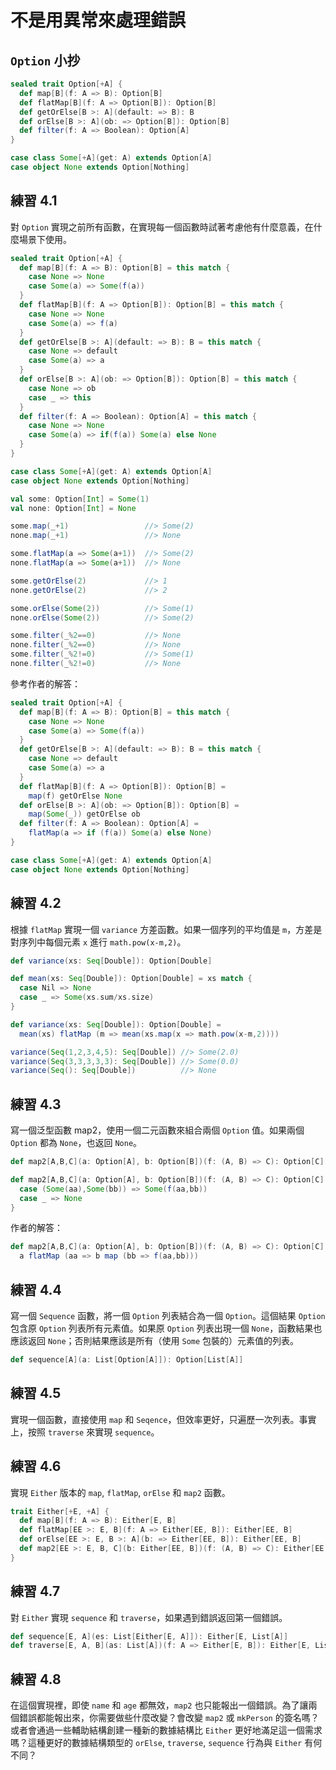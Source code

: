 # 不是用異常來處理錯誤

## `Option` 小抄
```scala
sealed trait Option[+A] {
  def map[B](f: A => B): Option[B]
  def flatMap[B](f: A => Option[B]): Option[B]
  def getOrElse[B >: A](default: => B): B
  def orElse[B >: A](ob: => Option[B]): Option[B]
  def filter(f: A => Boolean): Option[A]
}

case class Some[+A](get: A) extends Option[A]
case object None extends Option[Nothing]
```

## 練習 4.1
對 `Option` 實現之前所有函數，在實現每一個函數時試著考慮他有什麼意義，在什麼場景下使用。

```scala
sealed trait Option[+A] {
  def map[B](f: A => B): Option[B] = this match {
    case None => None
    case Some(a) => Some(f(a))
  }
  def flatMap[B](f: A => Option[B]): Option[B] = this match {
    case None => None
    case Some(a) => f(a)
  }
  def getOrElse[B >: A](default: => B): B = this match {
    case None => default
    case Some(a) => a
  }
  def orElse[B >: A](ob: => Option[B]): Option[B] = this match {
    case None => ob
    case _ => this
  }
  def filter(f: A => Boolean): Option[A] = this match {
    case None => None
    case Some(a) => if(f(a)) Some(a) else None
  }
}

case class Some[+A](get: A) extends Option[A]
case object None extends Option[Nothing]
```
```scala
val some: Option[Int] = Some(1)
val none: Option[Int] = None

some.map(_+1)                 //> Some(2)
none.map(_+1)                 //> None

some.flatMap(a => Some(a+1))  //> Some(2)
none.flatMap(a => Some(a+1))  //> None

some.getOrElse(2)             //> 1
none.getOrElse(2)             //> 2

some.orElse(Some(2))          //> Some(1)
none.orElse(Some(2))          //> Some(2)

some.filter(_%2==0)           //> None
none.filter(_%2==0)           //> None
some.filter(_%2!=0)           //> Some(1)
none.filter(_%2!=0)           //> None
```

參考作者的解答：
```scala
sealed trait Option[+A] {
  def map[B](f: A => B): Option[B] = this match {
    case None => None
    case Some(a) => Some(f(a))
  }
  def getOrElse[B >: A](default: => B): B = this match {
    case None => default
    case Some(a) => a
  }
  def flatMap[B](f: A => Option[B]): Option[B] =
    map(f) getOrElse None
  def orElse[B >: A](ob: => Option[B]): Option[B] = 
    map(Some(_)) getOrElse ob
  def filter(f: A => Boolean): Option[A] =
    flatMap(a => if (f(a)) Some(a) else None)
}

case class Some[+A](get: A) extends Option[A]
case object None extends Option[Nothing]
```

## 練習 4.2
根據 `flatMap` 實現一個 `variance` 方差函數。如果一個序列的平均值是 `m`，方差是對序列中每個元素 `x` 進行 `math.pow(x-m,2)`。
```scala
def variance(xs: Seq[Double]): Option[Double]
```

```scala
def mean(xs: Seq[Double]): Option[Double] = xs match {
  case Nil => None
  case _ => Some(xs.sum/xs.size)
}

def variance(xs: Seq[Double]): Option[Double] =
  mean(xs) flatMap (m => mean(xs.map(x => math.pow(x-m,2))))

variance(Seq(1,2,3,4,5): Seq[Double]) //> Some(2.0)
variance(Seq(3,3,3,3,3): Seq[Double]) //> Some(0.0)
variance(Seq(): Seq[Double])          //> None
```

## 練習 4.3
寫一個泛型函數 map2，使用一個二元函數來組合兩個 `Option` 值。如果兩個 `Option` 都為 `None`，也返回 `None`。
```scala
def map2[A,B,C](a: Option[A], b: Option[B])(f: (A, B) => C): Option[C]
```

```scala
def map2[A,B,C](a: Option[A], b: Option[B])(f: (A, B) => C): Option[C] = (a,b) match {
  case (Some(aa),Some(bb)) => Some(f(aa,bb))
  case _ => None
}
```

作者的解答：
```scala
def map2[A,B,C](a: Option[A], b: Option[B])(f: (A, B) => C): Option[C] =
  a flatMap (aa => b map (bb => f(aa,bb)))
```

## 練習 4.4
寫一個 `Sequence` 函數，將一個 `Option` 列表結合為一個 `Option`。這個結果 `Option` 包含原 `Option` 列表所有元素值。如果原 `Option` 列表出現一個 `None`，函數結果也應該返回 `None`；否則結果應該是所有（使用 `Some` 包裝的）元素值的列表。
```scala
def sequence[A](a: List[Option[A]]): Option[List[A]]
```

## 練習 4.5
實現一個函數，直接使用 `map` 和 `Seqence`，但效率更好，只遍歷一次列表。事實上，按照 `traverse` 來實現 `sequence`。

## 練習 4.6
實現 `Either` 版本的 `map`, `flatMap`, `orElse` 和 `map2` 函數。
```scala
trait Either[+E, +A] {
  def map[B](f: A => B): Either[E, B]
  def flatMap[EE >: E, B](f: A => Either[EE, B]): Either[EE, B]
  def orElse[EE >: E, B >: A](b: => Either[EE, B]): Either[EE, B]
  def map2[EE >: E, B, C](b: Either[EE, B])(f: (A, B) => C): Either[EE, C]
}
```

## 練習 4.7
對 `Either` 實現 `sequence` 和 `traverse`，如果遇到錯誤返回第一個錯誤。
```scala
def sequence[E, A](es: List[Either[E, A]]): Either[E, List[A]]
def traverse[E, A, B](as: List[A])(f: A => Either[E, B]): Either[E, List[B])
```

## 練習 4.8
在這個實現裡，即使 `name` 和 `age` 都無效，`map2` 也只能報出一個錯誤。為了讓兩個錯誤都能報出來，你需要做些什麼改變？會改變 `map2` 或 `mkPerson` 的簽名嗎？或者會通過一些輔助結構創建一種新的數據結構比 `Either` 更好地滿足這一個需求嗎？這種更好的數據結構類型的 `orElse`, `traverse`, `sequence` 行為與 `Either` 有何不同？
